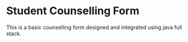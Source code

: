 # Student Counselling Form

This is a basic counselling form designed and integrated using java full stack.

